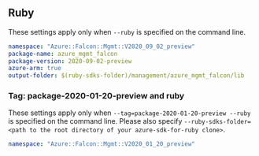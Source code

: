 ## Ruby

These settings apply only when `--ruby` is specified on the command line.

```yaml $(ruby)
namespace: "Azure::Falcon::Mgmt::V2020_09_02_preview"
package-name: azure_mgmt_falcon
package-version: 2020-09-02-preview
azure-arm: true
output-folder: $(ruby-sdks-folder)/management/azure_mgmt_falcon/lib
```

### Tag: package-2020-01-20-preview and ruby

These settings apply only when `--tag=package-2020-01-20-preview --ruby` is specified on the command line.
Please also specify `--ruby-sdks-folder=<path to the root directory of your azure-sdk-for-ruby clone>`.

```yaml $(tag) == 'package-2020-01-20-preview' && $(ruby)
namespace: "Azure::Falcon::Mgmt::V2020_01_20_preview"
```
